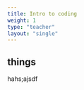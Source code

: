 ```yaml
---
title: Intro to coding
weight: 1
type: "teacher" 
layout: "single"
---
```

## things 

hahs;ajsdf

<!-- # hiii  -->